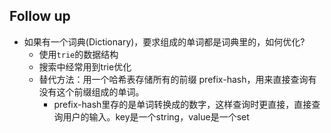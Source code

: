 ## Follow up
- 如果有一个词典(Dictionary)，要求组成的单词都是词典里的，如何优化?
    - 使用`trie`的数据结构
    - 搜索中经常用到trie优化
    - 替代方法：用一个哈希表存储所有的前缀 prefix-hash，用来直接查询有没有这个前缀组成的单词。
        - prefix-hash里存的是单词转换成的数字，这样查询时更直接，直接查询用户的输入。key是一个string，value是一个set

